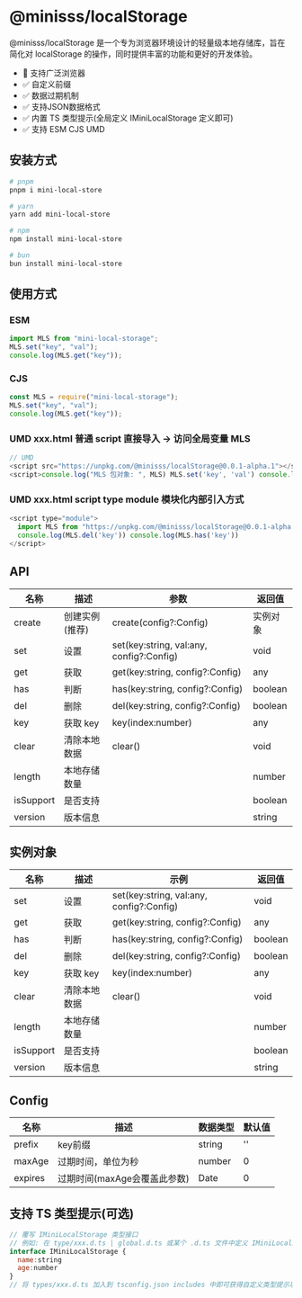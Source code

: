 # @minisss/localStorage

@minisss/localStorage 是一个专为浏览器环境设计的轻量级本地存储库，旨在简化对 localStorage 的操作，同时提供丰富的功能和更好的开发体验。

- 🤡 支持广泛浏览器
- ✅ 自定义前缀
- ✅ 数据过期机制
- ✅ 支持JSON数据格式
- ✅ 内置 TS 类型提示(全局定义 IMiniLocalStorage 定义即可)
- ✅ 支持 ESM CJS UMD

## 安装方式

```bash
# pnpm
pnpm i mini-local-store

# yarn
yarn add mini-local-store

# npm
npm install mini-local-store

# bun
bun install mini-local-store
```

## 使用方式

### ESM

```js
import MLS from "mini-local-storage";
MLS.set("key", "val");
console.log(MLS.get("key"));
```

### CJS

```js
const MLS = require("mini-local-storage");
MLS.set("key", "val");
console.log(MLS.get("key"));
```

### UMD xxx.html 普通 script 直接导入 -> 访问全局变量 MLS

```js
// UMD
<script src="https://unpkg.com/@minisss/localStorage@0.0.1-alpha.1"></script>;
<script>console.log("MLS 包对象: ", MLS) MLS.set('key', 'val') console.log(MLS.get('key')) console.log(MLS.has('key'))</script>;
```

### UMD xxx.html script type module 模块化内部引入方式

```js
<script type="module">
  import MLS from "https://unpkg.com/@minisss/localStorage@0.0.1-alpha.1/dist/index.esm.js"; console.log("MLS 包对象: ", MLS) MLS.set('key', 'val') console.log(MLS.get('key'))
  console.log(MLS.del('key')) console.log(MLS.has('key'))
</script>
```

## API

| 名称      | 描述           | 参数                                     | 返回值   |
| --------- | -------------- | ---------------------------------------- | -------- |
| create    | 创建实例(推荐) | create(config?:Config)                   | 实例对象 |
| set       | 设置           | set(key:string, val:any, config?:Config) | void     |
| get       | 获取           | get(key:string, config?:Config)          | any      |
| has       | 判断           | has(key:string, config?:Config)          | boolean  |
| del       | 删除           | del(key:string, config?:Config)          | boolean  |
| key       | 获取 key       | key(index:number)                        | any      |
| clear     | 清除本地数据   | clear()                                  | void     |
| length    | 本地存储数量   |                                          | number   |
| isSupport | 是否支持       |                                          | boolean  |
| version   | 版本信息       |                                          | string   |

## 实例对象

| 名称      | 描述         | 示例                                     | 返回值  |
| --------- | ------------ | ---------------------------------------- | ------- |
| set       | 设置         | set(key:string, val:any, config?:Config) | void    |
| get       | 获取         | get(key:string, config?:Config)          | any     |
| has       | 判断         | has(key:string, config?:Config)          | boolean |
| del       | 删除         | del(key:string, config?:Config)          | boolean |
| key       | 获取 key     | key(index:number)                        | any     |
| clear     | 清除本地数据 | clear()                                  | void    |
| length    | 本地存储数量 |                                          | number  |
| isSupport | 是否支持     |                                          | boolean |
| version   | 版本信息     |                                          | string  |

## Config

| 名称    | 描述                         | 数据类型 | 默认值 |
| ------- | ---------------------------- | -------- | ------ |
| prefix  | key前缀                      | string   | ''     |
| maxAge  | 过期时间，单位为秒           | number   | 0      |
| expires | 过期时间(maxAge会覆盖此参数) | Date     | 0      |

## 支持 TS 类型提示(可选)

```js
// 覆写 IMiniLocalStorage 类型接口
// 例如: 在 type/xxx.d.ts | global.d.ts 或某个 .d.ts 文件中定义 IMiniLocalStorage 类型接口
interface IMiniLocalStorage {
  name:string
  age:number
}
// 将 types/xxx.d.ts 加入到 tsconfig.json includes 中即可获得自定义类型提示功能
```
